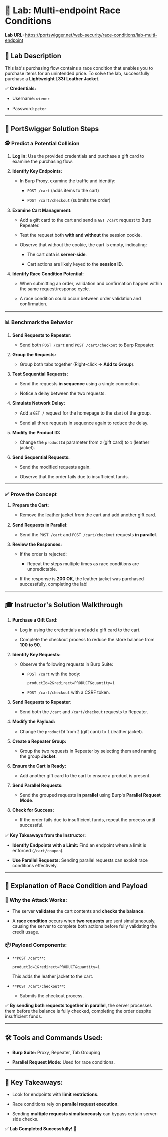 # 🧪 Lab: Multi-endpoint Race Conditions

**Lab URL:** https://portswigger.net/web-security/race-conditions/lab-multi-endpoint

## 📖 Lab Description

This lab's purchasing flow contains a race condition that enables you to purchase items for an unintended price. To solve the lab, successfully purchase a **Lightweight L33t Leather Jacket**.

✅ **Credentials:**

- Username: `wiener`
    
- Password: `peter`
    

---

## 🎯 **PortSwigger Solution Steps**

### 🕵️ **Predict a Potential Collision**

1. **Log in:** Use the provided credentials and purchase a gift card to examine the purchasing flow.
    
2. **Identify Key Endpoints:**
    
    - In Burp Proxy, examine the traffic and identify:
        
        - `POST /cart` (adds items to the cart)
            
        - `POST /cart/checkout` (submits the order)
            
3. **Examine Cart Management:**
    
    - Add a gift card to the cart and send a `GET /cart` request to Burp Repeater.
        
    - Test the request both **with and without** the session cookie.
        
    - Observe that without the cookie, the cart is empty, indicating:
        
        - The cart data is **server-side**.
            
        - Cart actions are likely keyed to the **session ID**.
            
4. **Identify Race Condition Potential:**
    
    - When submitting an order, validation and confirmation happen within the same request/response cycle.
        
    - A race condition could occur between order validation and confirmation.
        

---

### 📊 **Benchmark the Behavior**

1. **Send Requests to Repeater:**
    
    - Send both `POST /cart` and `POST /cart/checkout` to Burp Repeater.
        
2. **Group the Requests:**
    
    - Group both tabs together (Right-click → **Add to Group**).
        
3. **Test Sequential Requests:**
    
    - Send the requests **in sequence** using a single connection.
        
    - Notice a delay between the two requests.
        
4. **Simulate Network Delay:**
    
    - Add a `GET /` request for the homepage to the start of the group.
        
    - Send all three requests in sequence again to reduce the delay.
        
5. **Modify the Product ID:**
    
    - Change the `productId` parameter from `2` (gift card) to `1` (leather jacket).
        
6. **Send Sequential Requests:**
    
    - Send the modified requests again.
        
    - Observe that the order fails due to insufficient funds.
        

---

### ✅ **Prove the Concept**

1. **Prepare the Cart:**
    
    - Remove the leather jacket from the cart and add another gift card.
        
2. **Send Requests in Parallel:**
    
    - Send the `POST /cart` and `POST /cart/checkout` requests **in parallel**.
        
3. **Review the Responses:**
    
    - If the order is rejected:
        
        - Repeat the steps multiple times as race conditions are unpredictable.
            
    - If the response is **200 OK**, the leather jacket was purchased successfully, completing the lab!
        

---

## 🎓 **Instructor's Solution Walkthrough**

1. **Purchase a Gift Card:**
    
    - Log in using the credentials and add a gift card to the cart.
        
    - Complete the checkout process to reduce the store balance from **100 to 90**.
        
2. **Identify Key Requests:**
    
    - Observe the following requests in Burp Suite:
        
        - `POST /cart` with the body:
            
            ```
            productId=2&redirect=PRODUCT&quantity=1
            ```
            
        - `POST /cart/checkout` with a CSRF token.
            
3. **Send Requests to Repeater:**
    
    - Send both the `/cart` and `/cart/checkout` requests to Repeater.
        
4. **Modify the Payload:**
    
    - Change the `productId` from `2` (gift card) to `1` (leather jacket).
        
5. **Create a Repeater Group:**
    
    - Group the two requests in Repeater by selecting them and naming the group **Jacket**.
        
6. **Ensure the Cart is Ready:**
    
    - Add another gift card to the cart to ensure a product is present.
        
7. **Send Parallel Requests:**
    
    - Send the grouped requests **in parallel** using Burp's **Parallel Request Mode**.
        
8. **Check for Success:**
    
    - If the order fails due to insufficient funds, repeat the process until successful.
        

✅ **Key Takeaways from the Instructor:**

- **Identify Endpoints with a Limit:** Find an endpoint where a limit is enforced (`/cart/coupon`).
    
- **Use Parallel Requests:** Sending parallel requests can exploit race conditions effectively.
    

---

## 🧪 **Explanation of Race Condition and Payload**

### 🔑 **Why the Attack Works:**

- The server **validates** the cart contents and **checks the balance**.
    
- A **race condition** occurs when **two requests** are sent simultaneously, causing the server to complete both actions before fully validating the credit usage.
    

### 📦 **Payload Components:**

- `**POST /cart**`:
    
    ```
    productId=1&redirect=PRODUCT&quantity=1
    ```
    
    This adds the leather jacket to the cart.
    
- `**POST /cart/checkout**`:
    
    - Submits the checkout process.
        

✅ **By sending both requests together in parallel,** the server processes them before the balance is fully checked, completing the order despite insufficient funds.

---

## 🛠️ **Tools and Commands Used:**

- **Burp Suite:** Proxy, Repeater, Tab Grouping
    
- **Parallel Request Mode:** Used for race conditions.
    

---

## 🎯 **Key Takeaways:**

- Look for endpoints with **limit restrictions**.
    
- Race conditions rely on **parallel request execution**.
    
- Sending **multiple requests simultaneously** can bypass certain server-side checks.
    

✅ **Lab Completed Successfully!** 🎉